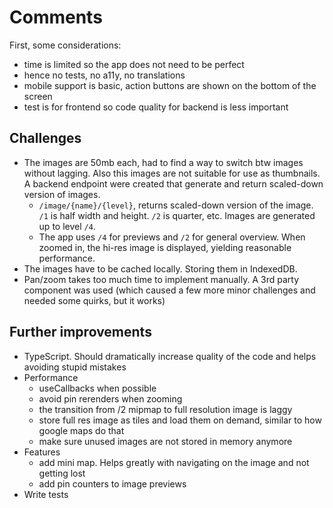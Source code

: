 # Comments
First, some considerations:
- time is limited so the app does not need to be perfect
- hence no tests, no a11y, no translations
- mobile support is basic, action buttons are shown on the bottom of the screen
- test is for frontend so code quality for backend is less important

## Challenges
- The images are 50mb each, had to find a way to switch btw images without lagging. Also this images are not suitable for use as thumbnails. A backend endpoint were created that generate and return scaled-down version of images. 
  - `/image/{name}/{level}`, returns scaled-down version of the image. `/1` is half width and height. `/2` is quarter, etc. Images are generated up to level `/4`. 
  - The app uses `/4` for previews and `/2` for general overview. When zoomed in, the hi-res image is displayed, yielding reasonable performance.
- The images have to be cached locally. Storing them in IndexedDB.
- Pan/zoom takes too much time to implement manually. A 3rd party component was used (which caused a few more minor challenges and needed some quirks, but it works)

## Further improvements
- TypeScript. Should dramatically increase quality of the code and helps avoiding stupid mistakes
- Performance
  - useCallbacks when possible
  - avoid pin rerenders when zooming
  - the transition from /2 mipmap to full resolution image is laggy
  - store full res image as tiles and load them on demand, similar to how google maps do that  
  - make sure unused images are not stored in memory anymore
- Features
  - add mini map. Helps greatly with navigating on the image and not getting lost
  - add pin counters to image previews
- Write tests